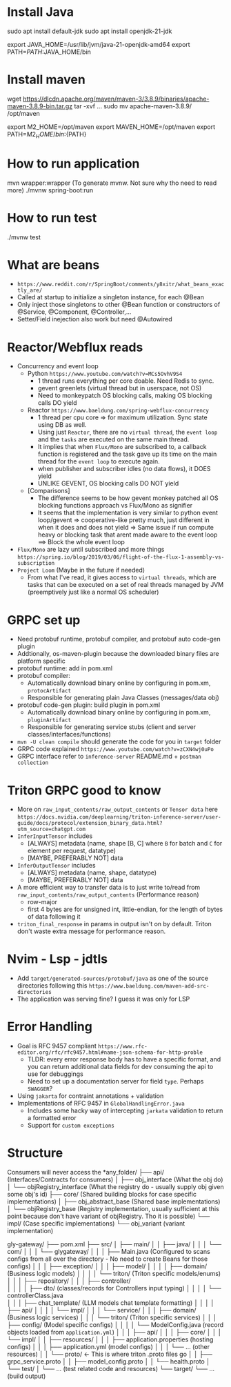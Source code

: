 # Install Java
sudo apt install default-jdk
sudo apt install openjdk-21-jdk

export JAVA_HOME=/usr/lib/jvm/java-21-openjdk-amd64
export PATH=$PATH:$JAVA_HOME/bin


# Install maven
wget https://dlcdn.apache.org/maven/maven-3/3.8.9/binaries/apache-maven-3.8.9-bin.tar.gz 
tar -xvf ...
sudo mv apache-maven-3.8.9/ /opt/maven

export M2_HOME=/opt/maven
export MAVEN_HOME=/opt/maven
export PATH=${M2_HOME}/bin:${PATH}


# How to run application
mvn wrapper:wrapper (To generate mvnw. Not sure why tho need to read more)
./mvnw spring-boot:run


# How to run test
./mvnw test


# What are beans
- `https://www.reddit.com/r/SpringBoot/comments/y8xitr/what_beans_exactly_are/`
- Called at startup to initialize a singleton instance, for each @Bean
- Only inject those singletons to other @Bean function or constructors of @Service, @Component, @Controller,...
- Setter/Field inejection also work but need @Autowired


# Reactor/Webflux reads
- Concurrency and event loop
    - Python `https://www.youtube.com/watch?v=MCs5OvhV9S4`
        - 1 thread runs everything per core doable. Need Redis to sync. 
        - gevent greenlets (virtual thread but in userspace, not OS)
        - Need to monkeypatch OS blocking calls, making OS blocking calls DO yield
    - Reactor `https://www.baeldung.com/spring-webflux-concurrency`
        - 1 thread per cpu core => for maximum utilization. Sync state using DB as well.
        - Using just `Reactor`, there are no `virtual thread`, the `event loop` and the `tasks` are executed on the same main thread.
        - It implies that when `Flux/Mono` are subscribed to, a callback function 
        is registered and the task gave up its time on the main thread for the `event loop` to execute again.
        - when publisher and subscriber idles (no data flows), it DOES yield
        - UNLIKE GEVENT, OS blocking calls DO NOT yield
    - [Comparisons]
        - The difference seems to be how gevent monkey patched all OS blocking functions approach vs Flux/Mono as signifier 
        - It seems that the implementation is very similar to python event loop/gevent
        => cooperative-like pretty much, just different in when it does and does not yield
        => Same issue if run compute heavy or blocking task that arent made aware to the event loop
        ==> Block the whole event loop
- `Flux/Mono` are lazy until subscribed and more things `https://spring.io/blog/2019/03/06/flight-of-the-flux-1-assembly-vs-subscription`
- `Project Loom` (Maybe in the future if needed)
    - From what I've read, it gives access to `virtual threads`, which are tasks that can be
    executed on a set of real threads managed by JVM (preemptively just like a normal OS scheduler)


# GRPC set up
- Need protobuf runtime, protobuf compiler, and protobuf auto code-gen plugin
- Addtionally, os-maven-plugin because the downloaded binary files are platform specific
- protobuf runtime: add in pom.xml
- protobuf compiler: 
    - Automatically download binary online by configuring in pom.xm, `protocArtifact`
    - Responsible for generating plain Java Classes (messages/data obj) 
- protobuf code-gen plugin: build plugin in pom.xml
    - Automatically download binary online by configuring in pom.xm, `pluginArtifact`
    - Responsible for generating service stubs (client and server classes/interfaces/functions)
- `mvn -U clean compile` should generate the code for you in `target` folder 
- GRPC code explained `https://www.youtube.com/watch?v=zCXN4wj0uPo`
- GRPC interface refer to `inference-server` README.md + `postman collection`


# Triton GRPC good to know
- More on `raw_input_contents/raw_output_contents` or `Tensor data` here `https://docs.nvidia.com/deeplearning/triton-inference-server/user-guide/docs/protocol/extension_binary_data.html?utm_source=chatgpt.com`
- `InferInputTensor` includes
    - [ALWAYS] metadata (name, shape [B, C] where `B` for batch and `C` for element per request, datatype)
    - [MAYBE, PREFERABLY NOT] data
- `InferOutputTensor` includes
    - [ALWAYS] metadata (name, shape, datatype)
    - [MAYBE, PREFERABLY NOT] data
- A more efficient way to transfer data is to just write to/read from `raw_input_contents/raw_output_contents` (Performance reason)
    - row-major
    - first 4 bytes are for unsigned int, little-endian, for the length of bytes of data following it
- `triton_final_response` in params in output isn't on by default. Triton don't waste extra message for performance reason.


# Nvim - Lsp - jdtls
- Add `target/generated-sources/protobuf/java` as one of the source directories following this `https://www.baeldung.com/maven-add-src-directories`
- The application was serving fine? I guess it was only for LSP


# Error Handling
- Goal is RFC 9457 compliant `https://www.rfc-editor.org/rfc/rfc9457.html#name-json-schema-for-http-proble`
    - TLDR: every error response body has to have a specific format, and you can return additional data fields for dev consuming the api to use for debuggings
    - Need to set up a documentation server for field `type`. Perhaps `SWAGGER`? 
- Using `jakarta` for contraint annotations + validation
- Implementations of RFC 9457 in `GlobalHandlingError.java`
    - Includes some hacky way of intercepting `jarkata` validation to return a formatted error
    - Support for `custom exceptions`


# Structure
Consumers will never access the 
*any_folder/
├── api/ (Interfaces/Contracts for consumers)
│   ├── obj_interface (What the obj do)
│   └── objRegistry_interface (What the registry do - usually supply obj given some obj's id)
├── core/ (Shared building blocks for case specific implementations)
│   ├── obj_abstract_base (Shared base implementations)
│   └── objRegistry_base (Registry implementation, usually sufficient at this point because don't have variant of objRegistry. Tho it is possible)
└── impl/ (Case specific implementations)
    └── obj_variant (variant implementation)


gly-gateway/
├── pom.xml
├── src/
│   ├── main/
│   │   ├── java/
│   │   │   └── com/
│   │   │       └── glygateway/
│   │   │           ├── Main.java (Configured to scans configs from all over the directory - No need to create Beans for those configs)
│   │   │           ├── exception/
│   │   │           ├── model/ 
│   │   │           │   ├── domain/ (Business logic models)
│   │   │           │   └── triton/ (Triton specific models/enums)
│   │   │           ├── repository/
│   │   │           ├── controller/    
│   │   │           │   ├── dto/ (classes/records for Controllers input typing) 
│   │   │           │   └── controllerClass.java    
│   │   │           ├── chat_template/ (LLM models chat template formatting)
│   │   │           │   ├── api/ 
│   │   │           │   └── impl/
│   │   │           └── service/ 
│   │   │               ├── domain/ (Business logic services)
│   │   │               └── triton/ (Triton specific services)
│   │   │                   ├── config/ (Model specific configs)
│   │   │                   │   └── ModelConfig.java (record objects loaded from `application.yml`)
│   │   │                   ├── api/
│   │   │                   ├── core/
│   │   │                   └── impl/
│   │   ├── resources/
│   │   │   ├── application.properties (hosting configs)
│   │   │   ├── application.yml (model configs)
│   │   │   └── ... (other resources)
│   │   └── proto/  <- This is where triton .proto files go
│   │       ├── grpc_service.proto
│   │       ├── model_config.proto
│   │       └── health.proto
│   └── test/
│       └── ... (test related code and resources)
└── target/
    └── ... (build output)
